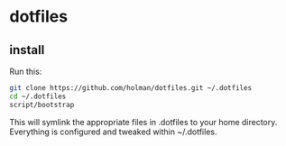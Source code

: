 # dotfiles

## install

Run this:

```sh
git clone https://github.com/holman/dotfiles.git ~/.dotfiles
cd ~/.dotfiles
script/bootstrap
```
This will symlink the appropriate files in .dotfiles to your home directory. Everything is configured and tweaked within ~/.dotfiles.
